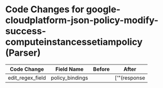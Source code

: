 # Code Changes for google-cloudplatform-json-policy-modify-success-computeinstancessetiampolicy (Parser)

| Code Change | Field Name | Before | After |
|-------------|------------|--------|-------|
| edit_regex_field | policy_bindings |  | ['"(response|request)"+:.+"+bindings"+:\s*\[\s*({policy_bindings}.+)\s*\],?[\s\]\},]+(?:"+resourceLocation"+|"+resource"+|"+@type"+|"+etag"+|"+version"+|"+serviceName"+)', 'exa_regex="policy"+:[^\}]+"+bindings"+:\s*\[\s*({policy_bindings}.+)\s*\],?[\s\]\},]+(?:"+resourceLocation"+|"+resource"+|"+@type"+|"+etag"+|"+version"+)'] |